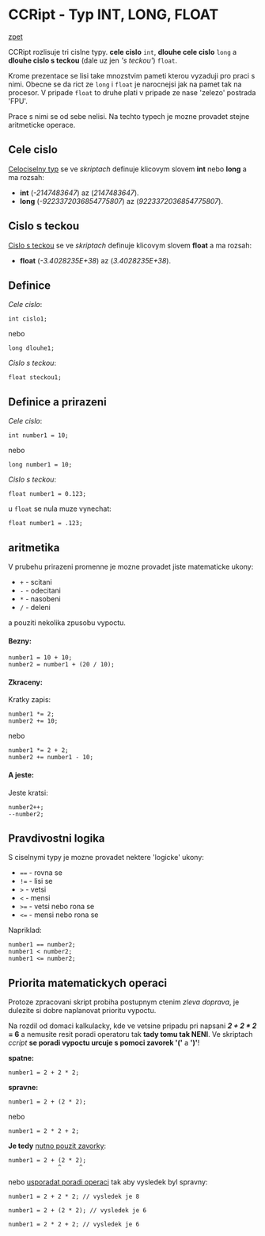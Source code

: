 # CCRipt - Typ INT, LONG, FLOAT

[zpet](../readme.md)

CCRipt rozlisuje tri cislne typy. **cele cislo** `int`, **dlouhe cele cislo** `long` a **dlouhe cislo s teckou** (dale uz jen *'s teckou'*) `float`.

Krome prezentace se lisi take mnozstvim pameti kterou vyzaduji pro praci s nimi. Obecne se da rict ze `long` i `float` je narocnejsi jak na pamet tak na procesor. V pripade `float` to druhe plati v pripade ze nase 'zelezo' postrada 'FPU'.

Prace s nimi se od sebe nelisi. Na techto typech je mozne provadet stejne aritmeticke operace.

## Cele cislo

[Celociselny typ](https://en.wikipedia.org/wiki/Integer_%28computer_science%29) se ve *skriptach* definuje klicovym slovem **int** nebo **long** a ma rozsah:

 - **int** (*-2147483647*) az (*2147483647*).
 - **long** (*-9223372036854775807*) az (*9223372036854775807*).

## Cislo s teckou

[Cislo s teckou](https://en.cppreference.com/w/cpp/keyword/float) se ve *skriptach* definuje klicovym slovem **float** a ma rozsah:
 - **float** (*-3.4028235E+38*) az (*3.4028235E+38*).



## Definice

*Cele cislo*:

```
int cislo1;
```

nebo 

```
long dlouhe1;
```

*Cislo s teckou*:

```
float steckou1;
```



## Definice a prirazeni

*Cele cislo*:

```
int number1 = 10;
```

nebo 

```
long number1 = 10;
```

*Cislo s teckou*:

```
float number1 = 0.123;
```

u `float` se nula muze vynechat:

```
float number1 = .123;
```


## aritmetika

V prubehu prirazeni promenne je mozne provadet jiste matematicke ukony:
 - `+` - scitani
 - `-` - odecitani
 - `*` - nasobeni
 - `/` - deleni
 

 a pouziti nekolika zpusobu vypoctu.

#### Bezny:

```
number1 = 10 + 10;
number2 = number1 + (20 / 10);
```



#### Zkraceny:

Kratky zapis:

```
number1 *= 2;
number2 += 10;
```

nebo

```
number1 *= 2 + 2;
number2 += number1 - 10;
```


#### A jeste:

Jeste kratsi:

```
number2++;
--number2;
```

## Pravdivostni logika

S ciselnymi typy je mozne provadet nektere 'logicke' ukony:
 - `==` - rovna se
 - `!=` - lisi se
 - `>`  - vetsi
 - `<`  - mensi
 - `>=` - vetsi nebo rona se
 - `<=` - mensi nebo rona se
 
Napriklad:

```
number1 == number2;
number1 < number2;
number1 <= number2;
```
  
## Priorita matematickych operaci

Protoze zpracovani skript probiha postupnym ctenim *zleva doprava*, je dulezite si dobre naplanovat prioritu vypoctu.

Na rozdil od domaci kalkulacky, kde ve vetsine pripadu pri napsani <b>_2 + 2 * 2_  = 6</b> a nemusite resit poradi operatoru tak **tady tomu tak NENI**. Ve skriptach *ccript* **se poradi vypoctu urcuje s pomoci zavorek '('** a **')'**!

**spatne:**

```
number1 = 2 + 2 * 2;
```

**spravne:**

```
number1 = 2 + (2 * 2);
```

nebo

```
number1 = 2 * 2 + 2;
```

**Je tedy** <u>nutno pouzit zavorky</u>: 

```
number1 = 2 + (2 * 2);
              ^     ^
```

nebo <u>usporadat poradi operaci</u> tak aby vysledek byl spravny:

```
number1 = 2 + 2 * 2; // vysledek je 8

number1 = 2 + (2 * 2); // vysledek je 6

number1 = 2 * 2 + 2; // vysledek je 6
```


 